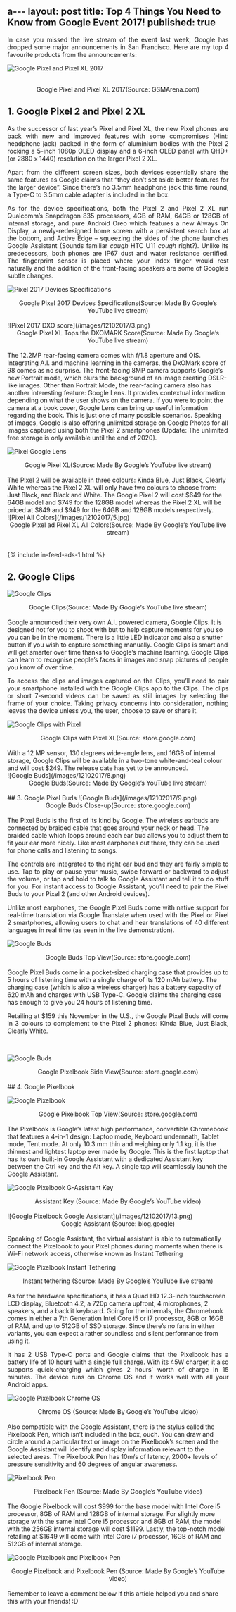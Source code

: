 a---
layout: post
title: Top 4 Things You Need to Know from Google Event 2017!
published: true
---

<style type="text/css">
 p {
  text-align: justify;
}

img {
    display: block;
    margin: auto;
}
</style>

In case you missed the live stream of the event last week, Google has dropped some major announcements in San Francisco. Here are my top 4 favourite products from the announcements:

![Google Pixel and Pixel XL 2017](/images/12102017/1.PNG)
<br />
<center>Google Pixel and Pixel XL 2017(Source: GSMArena.com)</center>

## 1. Google Pixel 2 and Pixel 2 XL
As the successor of last year’s Pixel and Pixel XL, the new Pixel phones are back with new and improved features with some compromises (Hint: headphone jack) packed in the form of aluminium bodies with the Pixel 2 rocking a 5-inch 1080p OLED display and a 6-inch OLED panel with QHD+ (or 2880 x 1440) resolution on the larger Pixel 2 XL. 

Apart from the different screen sizes, both devices essentially share the same features as Google claims that “they don’t set aside better features for the larger device”. Since there’s no 3.5mm headphone jack this time round, a Type-C to 3.5mm cable adapter is included in the box. 

As for the device specifications, both the Pixel 2 and Pixel 2 XL run Qualcomm’s Snapdragon 835 processors, 4GB of RAM, 64GB or 128GB of internal storage, and pure Android Oreo which features a new Always On Display, a newly-redesigned home screen with a persistent search box at the bottom, and Active Edge – squeezing the sides of the phone launches Google Assistant (Sounds familiar *cough* HTC U11 *cough* right?). Unlike its predecessors, both phones are IP67 dust and water resistance certified. The fingerprint sensor is placed where your index finger would rest naturally and the addition of the front-facing speakers are some of Google’s subtle changes.

![Pixel 2017 Devices Specifications](/images/12102017/2.png)
<center>Google Pixel 2017 Devices Specifications(Source: Made By Google’s YouTube live stream)</center>
<br />
![Pixel 2017 DXO score](/images/12102017/3.png)
<center>Google Pixel XL Tops the DXOMARK Score(Source: Made By Google’s YouTube live stream)</center>
<br />
The 12.2MP rear-facing camera comes with f/1.8 aperture and OIS. Integrating A.I. and machine learning in the cameras, the DxOMark score of 98 comes as no surprise. The front-facing 8MP camera supports Google’s new Portrait mode, which blurs the background of an image creating DSLR-like images. Other than Portrait Mode, the rear-facing camera also has another interesting feature: Google Lens. It provides contextual information depending on what the user shows on the camera. If you were to point the camera at a book cover, Google Lens can bring up useful information regarding the book. This is just one of many possible scenarios. Speaking of images, Google is also offering unlimited storage on Google Photos for all images captured using both the Pixel 2 smartphones (Update: The unlimited free storage is only available until the end of 2020).

![Pixel Google Lens](/images/12102017/4.png)
<center>Google Pixel XL(Source: Made By Google’s YouTube live stream)</center>
<br />
The Pixel 2 will be available in three colours: Kinda Blue, Just Black, Clearly White whereas the Pixel 2 XL will only have two colours to choose from: Just Black, and Black and White. The Google Pixel 2 will cost $649 for the 64GB model and $749 for the 128GB model whereas the Pixel 2 XL will be priced at $849 and $949 for the 64GB and 128GB models respectively.

<br />
![Pixel All Colors](/images/12102017/5.jpg)
<center>Google Pixel ad Pixel XL All Colors(Source: Made By Google’s YouTube live stream)</center>
<br />

<br />
{% include in-feed-ads-1.html %}
<br />

## 2.	Google Clips
![Google Clips](/images/12102017/6.png)
<center>Google Clips(Source: Made By Google’s YouTube live stream)</center>
<br />
Google announced their very own A.I. powered camera, Google Clips. It is designed not for you to shoot with but to help capture moments for you so you can be in the moment. There is a little LED indicator and also a shutter button if you wish to capture something manually. Google Clips is smart and will get smarter over time thanks to Google’s machine learning. Google Clips can learn to recognise people’s faces in images and snap pictures of people you know of over time.

To access the clips and images captured on the Clips, you’ll need to pair your smartphone installed with the Google Clips app to the Clips. The clips or short 7-second videos can be saved as still images by selecting the frame of your choice. Taking privacy concerns into consideration, nothing leaves the device unless you, the user, choose to save or share it. 

![Google Clips with Pixel](/images/12102017/7.PNG)
<center>Google Clips with Pixel XL(Source: store.google.com)</center>
<br />
With a 12 MP sensor, 130 degrees wide-angle lens, and 16GB of internal storage, Google Clips will be available in a two-tone white-and-teal colour and will cost $249. The release date has yet to be announced.

<br />
![Google Buds](/images/12102017/8.png)
<center>Google Buds(Source: Made By Google’s YouTube live stream)</center>
<br />
## 3. Google Pixel Buds
![Google Buds](/images/12102017/9.png)
<center>Google Buds Close-up(Source: store.google.com)</center>
<br />
The Pixel Buds is the first of its kind by Google. The wireless earbuds are connected by braided cable that goes around your neck or head. The braided cable which loops around each ear bud allows you to adjust them to fit your ear more nicely. Like most earphones out there, they can be used for phone calls and listening to songs. 

The controls are integrated to the right ear bud and they are fairly simple to use.  Tap to play or pause your music, swipe forward or backward to adjust the volume, or tap and hold to talk to Google Assistant and tell it to do stuff for you. For instant access to Google Assistant, you’ll need to pair the Pixel Buds to your Pixel 2 (and other Android devices). 

Unlike most earphones, the Google Pixel Buds come with native support for real-time translation via Google Translate when used with the Pixel or Pixel 2 smartphones, allowing users to chat and hear translations of 40 different languages in real time (as seen in the live demonstration).

![Google Buds](/images/12102017/10.jpg)
<center>Google Buds Top View(Source: store.google.com)</center>
<br />
Google Pixel Buds come in a pocket-sized charging case that provides up to 5 hours of listening time with a single charge of its 120 mAh battery. The charging case (which is also a wireless charger) has a battery capacity of 620 mAh and charges with USB Type-C. Google claims the charging case has enough to give you 24 hours of listening time. 

Retailing at $159 this November in the U.S., the Google Pixel Buds will come in 3 colours to complement to the Pixel 2 phones: Kinda Blue, Just Black, Clearly White.

<br />

![Google Buds](/images/12102017/18.png)
<center>Google Pixelbook Side View(Source: store.google.com)</center>
<br />
## 4.	Google Pixelbook

![Google Pixelbook](/images/12102017/11.jpg)
<center>Google Pixelbook Top View(Source: store.google.com)</center>
<br />
The Pixelbook is Google’s latest high performance, convertible Chromebook that features a 4-in-1 design: Laptop mode, Keyboard underneath, Tablet mode, Tent mode. At only 10.3 mm thin and weighing only 1.1 kg, it is the thinnest and lightest laptop  ever made by Google. This is the first laptop that has its own built-in Google Assistant with a dedicated Assistant key between the Ctrl key and the Alt key. A single tap will seamlessly launch the Google Assistant. 

![Google Pixelbook G-Assistant Key](/images/12102017/12.png)
<center>Assistant Key (Source: Made By Google’s YouTube video)</center>
<br />
![Google Pixelbook Google Assistant](/images/12102017/13.png)
<center>Google Assistant (Source: blog.google)</center>
<br />
Speaking of Google Assistant, the virtual assistant is able to automatically connect the Pixelbook to your Pixel phones during moments when there is Wi-Fi network access, otherwise known as Instant Tethering

![Google Pixelbook Instant Tethering](/images/12102017/14.png)
<center>Instant tethering (Source: Made By Google’s YouTube live stream)</center>
<br />
As for the hardware specifications, it has a Quad HD 12.3-inch touchscreen LCD display, Bluetooth 4.2, a 720p camera upfront, 4 microphones, 2 speakers, and a backlit keyboard. Going for the internals, the Chromebook comes in either a 7th Generation Intel Core i5 or i7 processor, 8GB or 16GB of RAM, and up to 512GB of SSD storage. Since there’s no fans in either variants, you can expect a rather soundless and silent performance from using it. 

It has 2 USB Type-C ports and Google claims that the Pixelbook has a battery life of 10 hours with a single full charge. With its 45W charger, it also supports quick-charging which gives 2 hours’ worth of charge in 15 minutes. The device runs on Chrome OS and it works well with all your Android apps.

![Google Pixelbook Chrome OS](/images/12102017/15.png)
<center>Chrome OS (Source: Made By Google’s YouTube video)</center>
<br />
Also compatible with the Google Assistant, there is the stylus called the Pixelbook Pen, which isn’t included in the box, ouch. You can draw and circle around a particular text or image on the Pixelbook’s screen and the Google Assistant will identify and display information relevant to the selected areas. The Pixelbook Pen has 10m/s of latency, 2000+ levels of pressure sensitivity and 60 degrees of angular awareness.

![Pixelbook Pen ](/images/12102017/16.png)
<center>Pixelbook Pen (Source: Made By Google’s YouTube video)</center>
<br />
The Google Pixelbook will cost $999 for the base model with Intel Core i5 processor, 8GB of RAM and 128GB of internal storage. For slightly more storage with the same Intel Core i5 processor and 8GB of RAM, the model with the 256GB internal storage will cost $1199. Lastly, the top-notch model retailing at $1649 will come with Intel Core i7 processor, 16GB of RAM and 512GB of internal storage. 

![Google Pixelbook and Pixelbook Pen ](/images/12102017/17.png)
<center>Google Pixelbook and Pixelbook Pen (Source: Made By Google’s YouTube video)</center>
<br />
Remember to leave a comment below if this article helped you and share this with your friends! :D

